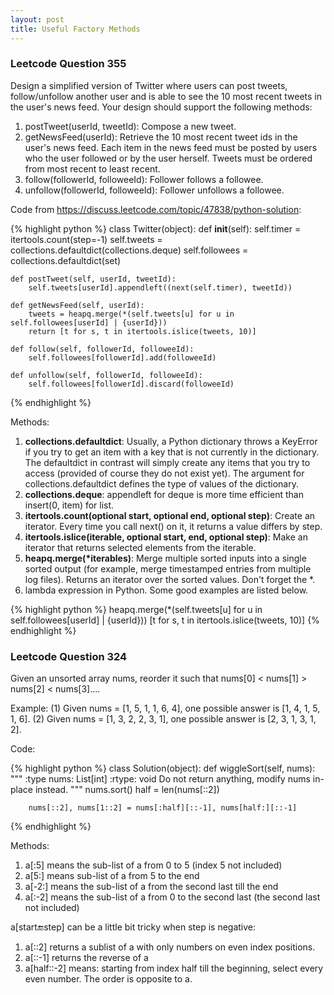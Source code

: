 ```yaml
---
layout: post
title: Useful Factory Methods
---
```


### Leetcode Question 355
Design a simplified version of Twitter where users can post tweets, follow/unfollow another user and is able to see the 10 most recent tweets in the user's news feed. Your design should support the following methods:

1. postTweet(userId, tweetId): Compose a new tweet.
2. getNewsFeed(userId): Retrieve the 10 most recent tweet ids in the user's news feed. Each item in the news feed must be posted by users who the user followed or by the user herself. Tweets must be ordered from most recent to least recent.
3. follow(followerId, followeeId): Follower follows a followee.
4. unfollow(followerId, followeeId): Follower unfollows a followee.

Code from <a href="https://discuss.leetcode.com/topic/47838/python-solution" target="_blank">https://discuss.leetcode.com/topic/47838/python-solution</a>:

{% highlight python %}
class Twitter(object):
    def __init__(self):
        self.timer = itertools.count(step=-1)
        self.tweets = collections.defaultdict(collections.deque)
        self.followees = collections.defaultdict(set)

    def postTweet(self, userId, tweetId):
        self.tweets[userId].appendleft((next(self.timer), tweetId))

    def getNewsFeed(self, userId):
        tweets = heapq.merge(*(self.tweets[u] for u in self.followees[userId] | {userId}))
        return [t for s, t in itertools.islice(tweets, 10)]

    def follow(self, followerId, followeeId):
        self.followees[followerId].add(followeeId)

    def unfollow(self, followerId, followeeId):
        self.followees[followerId].discard(followeeId)
{% endhighlight %}

Methods:

1. <strong>collections.defaultdict</strong>: Usually, a Python dictionary throws a KeyError if you try to get an item with a key that is not currently in the dictionary. The defaultdict in contrast will simply create any items that you try to access (provided of course they do not exist yet). The argument for collections.defaultdict defines the type of values of the dictionary.
2. <strong>collections.deque</strong>: appendleft for deque is more time efficient than insert(0, item) for list.
3. <strong>itertools.count(optional start, optional end, optional step)</strong>: Create an iterator. Every time you call next() on it, it returns a value differs by step.
4. <strong>itertools.islice(iterable, optional start, end, optional step)</strong>: Make an iterator that returns selected elements from the iterable.
5. <strong>heapq.merge(*iterables)</strong>: Merge multiple sorted inputs into a single sorted output (for example, merge timestamped entries from multiple log files). Returns an iterator over the sorted values. Don't forget the *.
6. lambda expression in Python. Some good examples are listed below.

{% highlight python %}
heapq.merge(*(self.tweets[u] for u in self.followees[userId] | {userId}))
[t for s, t in itertools.islice(tweets, 10)]
{% endhighlight %}

### Leetcode Question 324
Given an unsorted array nums, reorder it such that nums[0] < nums[1] > nums[2] < nums[3]....

Example:
(1) Given nums = [1, 5, 1, 1, 6, 4], one possible answer is [1, 4, 1, 5, 1, 6]. 
(2) Given nums = [1, 3, 2, 2, 3, 1], one possible answer is [2, 3, 1, 3, 1, 2].

Code:

{% highlight python %}
class Solution(object):
    def wiggleSort(self, nums):
        """
        :type nums: List[int]
        :rtype: void Do not return anything, modify nums in-place instead.
        """
        nums.sort()
        half = len(nums[::2])
        
        nums[::2], nums[1::2] = nums[:half][::-1], nums[half:][::-1]
{% endhighlight %}

Methods:

1. a[:5] means the sub-list of a from 0 to 5 (index 5 not included)
2. a[5:] means sub-list of a from 5 to the end
3. a[-2:] means the sub-list of a from the second last till the end
4. a[:-2] means the sub-list of a from 0 to the second last (the second last not included)

a[start:end:step] can be a little bit tricky when step is negative:

1. a[::2] returns a sublist of a with only numbers on even index positions.
1. a[::-1] returns the reverse of a
2. a[half::-2] means: starting from index half till the beginning, select every even number. The order is opposite to a.

